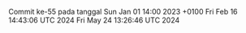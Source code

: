 Commit ke-55 pada tanggal Sun Jan 01 14:00 2023 +0100
Fri Feb 16 14:43:06 UTC 2024
Fri May 24 13:26:46 UTC 2024
